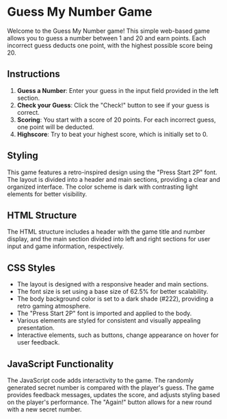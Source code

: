 # Guess My Number Game

Welcome to the Guess My Number game! This simple web-based game allows you to guess a number between 1 and 20 and earn points. Each incorrect guess deducts one point, with the highest possible score being 20.

## Instructions

1. **Guess a Number**: Enter your guess in the input field provided in the left section.
2. **Check your Guess**: Click the "Check!" button to see if your guess is correct.
3. **Scoring**: You start with a score of 20 points. For each incorrect guess, one point will be deducted.
4. **Highscore**: Try to beat your highest score, which is initially set to 0.

## Styling

This game features a retro-inspired design using the "Press Start 2P" font. The layout is divided into a header and main sections, providing a clear and organized interface. The color scheme is dark with contrasting light elements for better visibility.

## HTML Structure

The HTML structure includes a header with the game title and number display, and the main section divided into left and right sections for user input and game information, respectively.

## CSS Styles

- The layout is designed with a responsive header and main sections.
- The font size is set using a base size of 62.5% for better scalability.
- The body background color is set to a dark shade (#222), providing a retro gaming atmosphere.
- The "Press Start 2P" font is imported and applied to the body.
- Various elements are styled for consistent and visually appealing presentation.
- Interactive elements, such as buttons, change appearance on hover for user feedback.

## JavaScript Functionality

The JavaScript code adds interactivity to the game. The randomly generated secret number is compared with the player's guess. The game provides feedback messages, updates the score, and adjusts styling based on the player's performance. The "Again!" button allows for a new round with a new secret number.

